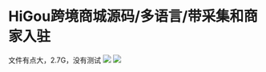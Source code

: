 # HiGou跨境商城源码/多语言/带采集和商家入驻

文件有点大，2.7G，没有测试
[![](https://wukongymw.com/wp-content/uploads/2023/04/1681382255-ed2581266d76775.png)](https://wukongymw.com/wp-content/uploads/2023/04/1681382255-ed2581266d76775.png)
[![](https://wukongymw.com/wp-content/uploads/2023/04/1681382254-93a2b825e7ef438.jpg)](https://wukongymw.com/wp-content/uploads/2023/04/1681382254-93a2b825e7ef438.jpg)